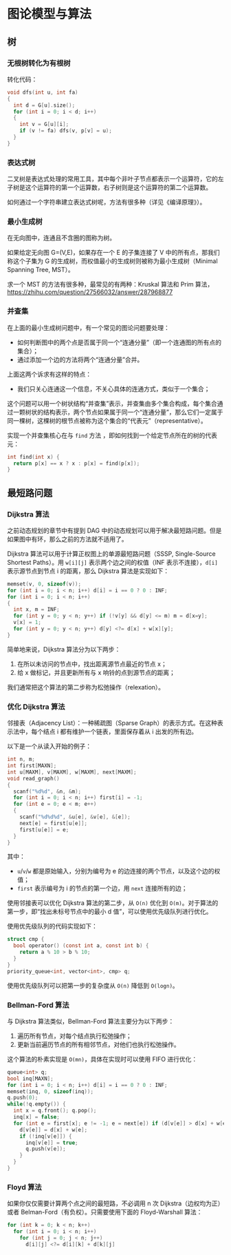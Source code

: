 # 图论模型与算法

## 树

### 无根树转化为有根树

转化代码：

```c
void dfs(int u, int fa)
{
  int d = G[u].size();
  for (int i = 0; i < d; i++)
  {
    int v = G[u][i];
    if (v != fa) dfs(v, p[v] = u);
  }
}
```

### 表达式树

二叉树是表达式处理的常用工具，其中每个非叶子节点都表示一个运算符，它的左子树是这个运算符的第一个运算数，右子树则是这个运算符的第二个运算数。

如何通过一个字符串建立表达式树呢，方法有很多种（详见《编译原理》）。

### 最小生成树

在无向图中，连通且不含圈的图称为树。

如果给定无向图 G=(V,E)，如果存在一个 E 的子集连接了 V 中的所有点，那我们称这个子集为 G 的生成树，而权值最小的生成树则被称为最小生成树（Minimal Spanning Tree, MST）。

求一个 MST 的方法有很多种，最常见的有两种：Kruskal 算法和 Prim 算法，https://zhihu.com/question/27566032/answer/287968877

### 并查集

在上面的最小生成树问题中，有一个常见的图论问题要处理：

- 如何判断图中的两个点是否属于同一个“连通分量”（即一个连通图的所有点的集合）；
- 通过添加一个边的方法将两个“连通分量”合并。

上面这两个诉求有这样的特点：

- 我们只关心连通这一个信息，不关心具体的连通方式，类似于一个集合；

这个问题可以用一个树状结构“并查集”表示，并查集由多个集合构成，每个集合通过一颗树状的结构表示，两个节点如果属于同一个“连通分量”，那么它们一定属于同一棵树，这棵树的根节点被称为这个集合的“代表元”（representative）。

实现一个并查集核心在与 `find` 方法 ，即如何找到一个给定节点所在的树的代表元：

```c
int find(int x) {
  return p[x] == x ? x : p[x] = find(p[x]);
}
```

## 最短路问题

### Dijkstra 算法

之前动态规划的章节中有提到 DAG 中的动态规划可以用于解决最短路问题。但是如果图中有环，那么之前的方法就不适用了。

Dijkstra 算法可以用于计算正权图上的单源最短路问题（SSSP, Single-Source Shortest Paths）。用 `w[i][j]` 表示两个边之间的权值（INF 表示不连接），`d[i]` 表示源节点到节点 i 的距离，那么 Dijkstra 算法是实现如下：

```c
memset(v, 0, sizeof(v));
for (int i = 0; i < n; i++) d[i] = i == 0 ? 0 : INF;
for (int i = 0; i < n; i++)
{
  int x, m = INF;
  for (int y = 0; y < n; y++) if (!v[y] && d[y] <= m) m = d[x=y];
  v[x] = 1;
  for (int y = 0; y < n; y++) d[y] <?= d[x] + w[x][y];
}
```

简单地来说，Dijkstra 算法分为以下两步：

1. 在所以未访问的节点中，找出距离源节点最近的节点 x；
2. 给 x 做标记，并且更新所有与 x 响铃的点到源节点的距离；

我们通常把这个算法的第二步称为松弛操作（relexation）。

### 优化 Dijkstra 算法

邻接表（Adjacency List）：一种稀疏图（Sparse Graph）的表示方式。在这种表示法中，每个结点 i 都有维护一个链表，里面保存着从 i 出发的所有边。

以下是一个从读入开始的例子：

```c
int n, m;
int first[MAXN];
int u[MAXM], v[MAXM], w[MAXM], next[MAXM];
void read_graph()
{
  scanf("%d%d", &n, &m);
  for (int i = 0; i < n; i++) first[i] = -1;
  for (int e = 0; e < m; e++) 
  {
    scanf("%d%d%d", &u[e], &v[e], &[e]);
    next[e] = first[u[e]];
    first[u[e]] = e;
  }
}
```

其中：

- `u`/`v`/`w` 都是原始输入，分别为编号为 e 的边连接的两个节点，以及这个边的权值；
- `first` 表示编号为 i 的节点的第一个边，用 `next` 连接所有的边；

使用邻接表可以优化 Dijkstra 算法的第二步，从 `O(n)` 优化到 `O(m)`。对于算法的第一步，即“找出未标号节点中的最小 d 值”，可以使用优先级队列进行优化。

使用优先级队列的代码实现如下：

```c
struct cmp {
  bool operator() (const int a, const int b) {
    return a % 10 > b % 10;
  }
}
priority_queue<int, vector<int>, cmp> q;
```

使用优先级队列可以把第一步的复杂度从 `O(n)` 降低到 `O(logn)`。

### Bellman-Ford 算法

与 Dijkstra 算法类似，Bellman-Ford 算法主要分为以下两步：

1. 遍历所有节点，对每个结点执行松弛操作；
2. 更新当前遍历节点的所有相邻节点，对他们也执行松弛操作。

这个算法的朴素实现是 `O(mn)`，具体在实现时可以使用 FIFO 进行优化：

```c
queue<int> q;
bool inq[MAXN];
for (int i = 0; i < n; i++) d[i] = i == 0 ? 0 : INF;
memset(inq, 0, sizeof(inq));
q.push(0);
while(!q.empty()) {
  int x = q.front(); q.pop();
  inq[x] = false;
  for (int e = first[x]; e != -1; e = next[e]) if (d[v[e]] > d[x] + w[e]) {
    d[v[e]] = d[x] + w[e];
    if (!inq[v[e]]) {
      inq[v[e]] = true;
      q.push(v[e]);
    }
  }
}
```

### Floyd 算法

如果你仅仅需要计算两个点之间的最短路，不必调用 n 次 Dijkstra（边权均为正）或者 Belman-Ford（有负权）。只需要使用下面的 Floyd-Warshall 算法：

```c
for (int k = 0; k < n; k++)
  for (int i = 0; i < n; i++)
    for (int j = 0; j < n; j++)
      d[i][j] <?= d[i][k] + d[k][j]
```

